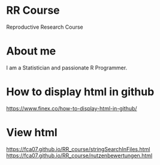 # RR Course

Reproductive Research Course


# About me

I am a Statistician and passionate R Programmer. 


# How to display html in github

https://www.finex.co/how-to-display-html-in-github/


# View html
https://fca07.github.io/RR_course/stringSearchInFiles.html
https://fca07.github.io/RR_course/nutzenbewertungen.html
